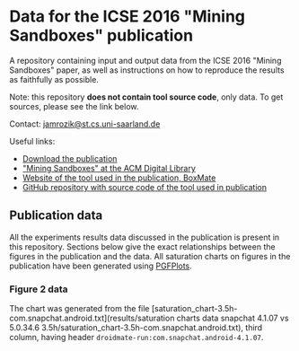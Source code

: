 # Data for the ICSE 2016 "Mining Sandboxes" publication

A repository containing input and output data from the ICSE 2016 "Mining Sandboxes" paper, as well as instructions on how to reproduce the results as faithfully as possible.

Note: this repository **does not contain tool source code**, only data. To get sources, please see the link below.

Contact: jamrozik@st.cs.uni-saarland.de

Useful links:
* [Download the publication](http://www.boxmate.org/files/boxmate-preprint.pdf)
* ["Mining Sandboxes" at the ACM Digital Library](http://dl.acm.org/citation.cfm?id=2884782)
* [Website of the tool used in the publication, BoxMate](http://www.boxmate.org)
* [GitHub repository with source code of the tool used in publication](https://github.com/konrad-jamrozik/droidmate)

## Publication data

All the experiments results data discussed in the publication is present in this repository. Sections below give the exact relationships between the figures in the publication and the data. All saturation charts on figures in the publication have been generated using [PGFPlots](http://pgfplots.sourceforge.net/). 

### Figure 2 data

The chart was generated from the file [saturation_chart-3.5h-com.snapchat.android.txt](results/saturation charts data snapchat 4.1.07 vs 5.0.34.6 3.5h/saturation_chart-3.5h-com.snapchat.android.txt), third column, having header `droidmate-run:com.snapchat.android-4.1.07`.
